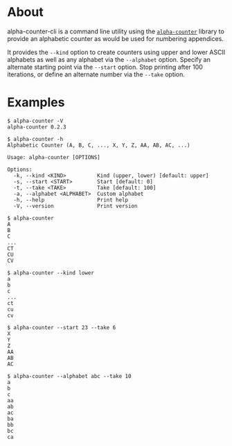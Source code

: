 # About

alpha-counter-cli is a command line utility using the
[`alpha-counter`](https://crates.io/crates/alpha-counter) library to provide an
alphabetic counter as would be used for numbering appendices.

It provides the `--kind` option to create counters using upper and lower ASCII
alphabets as well as any alphabet via the `--alphabet` option.
Specify an alternate starting point via the `--start` option.
Stop printing after 100 iterations, or define an alternate number via the
`--take` option.

# Examples

```
$ alpha-counter -V
alpha-counter 0.2.3
```

```
$ alpha-counter -h
Alphabetic Counter (A, B, C, ..., X, Y, Z, AA, AB, AC, ...)

Usage: alpha-counter [OPTIONS]

Options:
  -k, --kind <KIND>          Kind (upper, lower) [default: upper]
  -s, --start <START>        Start [default: 0]
  -t, --take <TAKE>          Take [default: 100]
  -a, --alphabet <ALPHABET>  Custom alphabet
  -h, --help                 Print help
  -V, --version              Print version
```

```
$ alpha-counter
A
B
C
...
CT
CU
CV
```

```
$ alpha-counter --kind lower
a
b
c
...
ct
cu
cv
```

```
$ alpha-counter --start 23 --take 6
X
Y
Z
AA
AB
AC
```

```
$ alpha-counter --alphabet abc --take 10
a
b
c
aa
ab
ac
ba
bb
bc
ca
```

